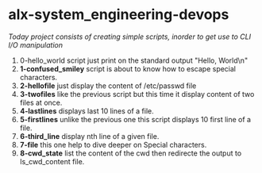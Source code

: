 # alx-system_engineering-devops

*Today project consists of creating simple scripts, inorder to get use to CLI I/O manipulation*
1. 0-hello_world script just print on the standard output "Hello, World\n"
2. **1-confused_smiley** script is about to know how to escape special characters.
3. **2-hellofile** just display the content of /etc/passwd file
4. **3-twofiles** like the previous script but this time it display content of two files at once.
5. **4-lastlines** displays last 10 lines of a file.
6. **5-firstlines** unlike the previous one this script displays 10 first line of a file.
7. **6-third_line** display nth line of a given file.
8. **7-file** this one help to dive deeper on Special characters.
9. **8-cwd_state** list the content of the cwd then redirecte the output to ls_cwd_content file.
